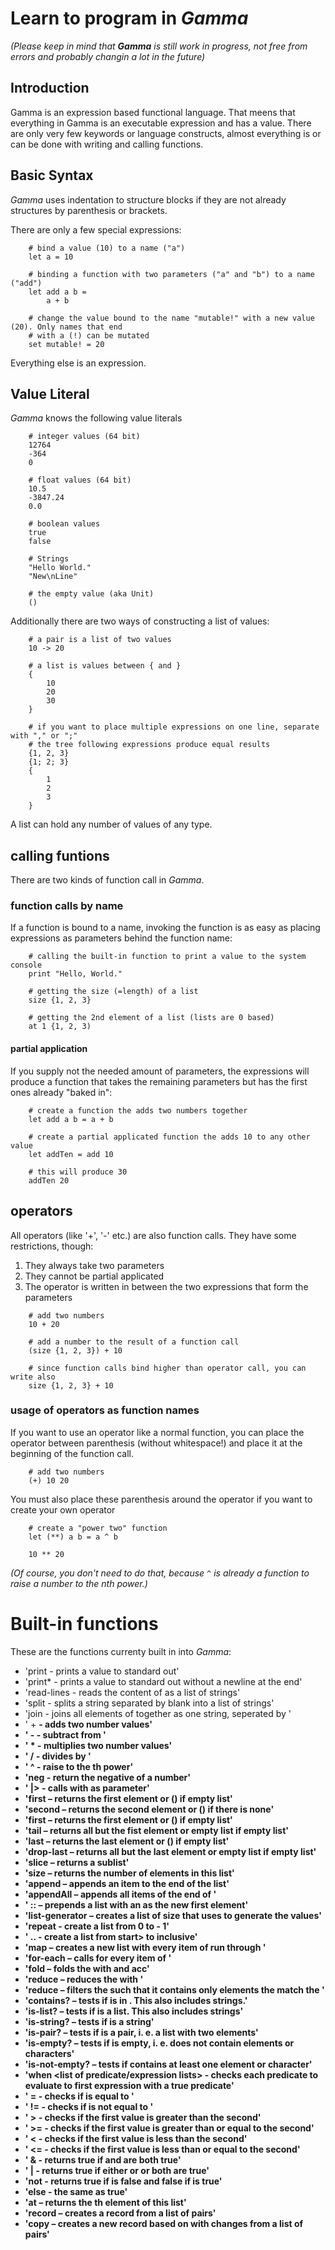 # Learn to program in _Gamma_

_(Please keep in mind that __Gamma__ is still work in progress, not free from errors and probably changin
a lot in the future)_

## Introduction

Gamma is an expression based functional language. That meens that everything in Gamma is an executable
expression and has a value. There are only very few keywords or language constructs, almost everything is
or can be done with writing and calling functions.

## Basic Syntax

_Gamma_ uses indentation to structure blocks if they are not already structures by parenthesis or brackets.

There are only a few special expressions:

```
    # bind a value (10) to a name ("a")
    let a = 10
    
    # binding a function with two parameters ("a" and "b") to a name ("add")
    let add a b =
        a + b
    
    # change the value bound to the name "mutable!" with a new value (20). Only names that end
    # with a (!) can be mutated
    set mutable! = 20
```

Everything else is an expression.

## Value Literal

_Gamma_ knows the following value literals

```
    # integer values (64 bit)
    12764
    -364
    0
    
    # float values (64 bit)
    10.5
    -3847.24
    0.0
    
    # boolean values
    true
    false
    
    # Strings
    "Hello World."
    "New\nLine"
    
    # the empty value (aka Unit)
    ()
```

Additionally there are two ways of constructing a list of values:

```
    # a pair is a list of two values
    10 -> 20
    
    # a list is values between { and }
    {
        10
        20
        30
    }
    
    # if you want to place multiple expressions on one line, separate with "," or ";"
    # the tree following expressions produce equal results 
    {1, 2, 3}
    {1; 2; 3} 
    {
        1
        2
        3
    }
```

A list can hold any number of values of any type.

## calling funtions

There are two kinds of function call in _Gamma_.

### function calls by name

If a function is bound to a name, invoking the function is as easy as placing expressions as parameters behind the
function name:

```
    # calling the built-in function to print a value to the system console
    print "Hello, World."
    
    # getting the size (=length) of a list
    size {1, 2, 3}
    
    # getting the 2nd element of a list (lists are 0 based)
    at 1 {1, 2, 3)
```

#### partial application

If you supply not the needed amount of parameters, the expressions will produce a function that takes the
remaining parameters but has the first ones already "baked in":

```
    # create a function the adds two numbers together
    let add a b = a + b
    
    # create a partial applicated function the adds 10 to any other value
    let addTen = add 10
    
    # this will produce 30
    addTen 20
```

## operators

All operators (like '+', '-' etc.) are also function calls. They have some restrictions, though:

1. They always take two parameters
2. They cannot be partial applicated
3. The operator is written in between the two expressions that form the parameters

```
    # add two numbers
    10 + 20
    
    # add a number to the result of a function call
    (size {1, 2, 3}) + 10
    
    # since function calls bind higher than operator call, you can write also
    size {1, 2, 3} + 10 
```

### usage of operators as function names

If you want to use an operator like a normal function, you can place the operator between
parenthesis (without whitespace!) and place it at the beginning of the function call.

```
    # add two numbers
    (+) 10 20
```

You must also place these parenthesis around the operator if you want to create your own operator

```
    # create a "power two" function
    let (**) a b = a ^ b
    
    10 ** 20 
```

_(Of course, you don't need to do that, because `^` is already a function to raise a number to the nth power.)_

# Built-in functions

These are the functions currenty built in into _Gamma_:

* 'print <value> - prints a value to standard out'
* 'print* <value> - prints a value to standard out without a newline at the end'
* 'read-lines <filename> - reads the content of <filename> as a list of strings'
* 'split <string> - splits a string separated by blank into a list of strings'
* 'join <string> <list> - joins all elements of <list> together as one string, seperated by <string>'
* '<a> + <b> - adds two number values'
* '<a> - <b> - subtract <b> from <a>'
* '<a> * <b> - multiplies two number values'
* '<a> / <b> - divides <a> by <b>'
* '<a> ^ <b> - raise <a> to the <b>th power'
* 'neg <a> - return the negative of a number'
* '<value> |> <function> - calls <function> with <value> as parameter'
* 'first <list> – returns the first element or () if empty list'
* 'second <list> – returns the second element or () if there is none'
* 'first <list> – returns the first element or () if empty list'
* 'tail <list> – returns all but the fist element or empty list if empty list'
* 'last <list> – returns the last element or () if empty list'
* 'drop-last <list> – returns all but the last element or empty list if empty list'
* 'slice <from> <length> <list> – returns a sublist'
* 'size <list> – returns the number of elements in this list'
* 'append <item> <list> – appends an item to the end of the list'
* 'appendAll <new-list> <list> – appends all items of <new-list> the end of <list>'
* '<item> :: <list> – prepends a list with an as the new first element'
* 'list-generator <size> <function> – creates a list of size <size> that uses <function> to generate the values'
* 'repeat <num> - create a list from 0 to <repeate> - 1'
* '<start> .. <end> - create a list from start> to <end> inclusive'
* 'map <function> <list> – creates a new list with every item of <list> run through <function>'
* 'for-each <function> <list> – calls <function> for every item of <list>'
* 'fold <inital> <function> <list> – folds the <list> with <function> and <initial> acc'
* 'reduce <function> <list> – reduces the <list> with <function>'
* 'reduce <predicate> <list> – filters the <list> such that it contains only elements the match the <predicate>'
* 'contains? <item> <list> – tests if <item> is in <list>. This also includes strings.'
* 'is-list? <value> – tests if <value> is a list. This also includes strings'
* 'is-string? <value> – tests if <value> is a string'
* 'is-pair? <value> – tests if <value> is a pair, i. e. a list with two elements'
* 'is-empty? <list or string> – tests if <list or string> is empty, i. e. does not contain elements or characters'
* 'is-not-empty? <list or string> – tests if <list or string> contains at least one element or character'
* 'when <list of predicate/expression lists> - checks each predicate to evaluate to first expression with a true
  predicate'
* '<a> = <b> - checks if <a> is equal to <b>'
* '<a> != <b> - checks if <a> is not equal to <b>'
* '<a> > <b> - checks if the first value is greater than the second'
* '<a> >= <b> - checks if the first value is greater than or equal to the second'
* '<a> < <b> - checks if the first value is less than the second'
* '<a> <= <b> - checks if the first value is less than or equal to the second'
* '<a> & <b> - returns true if <a> and <b> are both true'
* '<a> | <b> - returns true if either <a> or <b> or both are true'
* 'not <a> - returns true if <a> is false and false if <a> is true'
* 'else - the same as true'
* 'at <pos> <list> – returns the <pos>th element of this list'
* 'record <list of pair> – creates a record from a list of pairs'
* 'copy <list of pair> <record> – creates a new record based on <record> with changes from a list of pairs'
